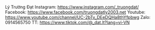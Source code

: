 Lý Trường Đạt
Instagram: https://www.instagram.com/_truongdat/
Facebook: https://www.facebook.com/truongdatly2003.net
Youtube: https://www.youtube.com/channel/UC-2bTv_DEeDQHa8thYfpbwg
Zalo: 0914565750
TT: https://www.tiktok.com/@_dat.lt?lang=vi-VN
